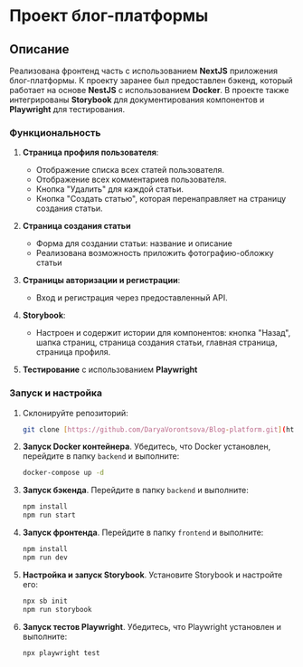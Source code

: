 # Проект блог-платформы

## Описание

Реализована фронтенд часть с использованием **NextJS** приложения блог-платформы. К проекту заранее был предоставлен бэкенд, который работает на основе **NestJS** с использованием **Docker**. В проекте также интегрированы **Storybook** для документирования компонентов и **Playwright** для тестирования.

### Функциональность

1. **Страница профиля пользователя**:
   - Отображение списка всех статей пользователя.
   - Отображение всех комментариев пользователя.
   - Кнопка "Удалить" для каждой статьи.
   - Кнопка "Создать статью", которая перенаправляет на страницу создания статьи.

2. **Страница создания статьи**
    - Форма для создании статьи: название и описание
    - Реализована возможность приложить фотографию-обложку статьи

3. **Страницы авторизации и регистрации**:
   - Вход и регистрация через предоставленный API.

4. **Storybook**:
   - Настроен и содержит истории для компонентов: кнопка "Назад", шапка страниц, страница создания статьи, главная страница, страница профиля.

5. **Тестирование** с использованием **Playwright**

### Запуск и настройка
1. Склонируйте репозиторий: 
    ```bash
    git clone [https://github.com/DaryaVorontsova/Blog-platform.git](https://github.com/DaryaVorontsova/Blog-platform.git)
    ```

2. **Запуск Docker контейнера**. Убедитесь, что Docker установлен, перейдите в папку `backend` и выполните:
   ```bash
   docker-compose up -d
   ```

3. **Запуск бэкенда**. Перейдите в папку `backend` и выполните:
   ```bash
   npm install
   npm run start
   ```

4. **Запуск фронтенда**. Перейдите в папку `frontend` и выполните:
   ```bash
   npm install
   npm run dev
   ```

5. **Настройка и запуск Storybook**. Установите Storybook и настройте его:
   ```bash
   npx sb init
   npm run storybook
   ```

6. **Запуск тестов Playwright**. Убедитесь, что Playwright установлен и выполните:
   ```bash
   npx playwright test
   ```